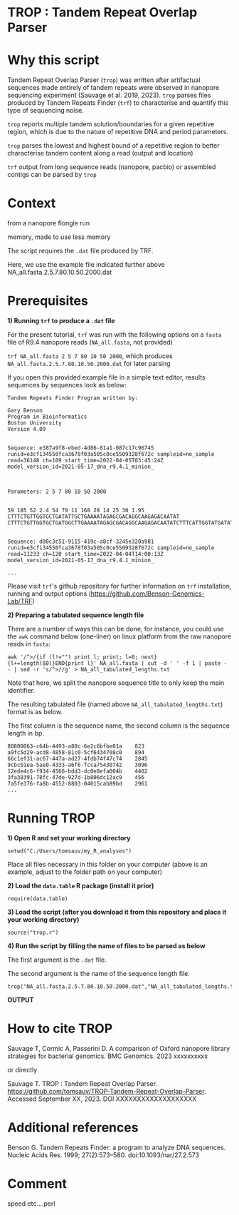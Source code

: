 
# TROP : Tandem Repeat Overlap Parser

# Why this script

Tandem Repeat Overlap Parser (```trop```) was written after artifactual sequences made entirely of tandem repeats were observed in nanopore sequencing experiment (Sauvage et al. 2019, 2023). ```trop``` parses files produced by Tandem Repeats Finder (```trf```) to characterise and quantify this type of sequencing noise.

```trop``` reports multiple tandem solution/boundaries for a given repetitive region, which is due to the nature of repetitive DNA and period parameters.

```trop``` parses the lowest and highest bound of a repetitive region to better characterise tandem content along a read (output and location) 

```trf``` output from long sequence reads (nanopore, pacbio) or assembled contigs can be parsed by ```trop```

# Context



from a nanopore flongle run

memory, made to use less memory

The script requires the ```.dat``` file produced by TRF. 

Here, we use the example file indicated further above
NA_all.fasta.2.5.7.80.10.50.2000.dat


# Prerequisites
**1) Running ```trf``` to produce a ```.dat``` file**

For the present tutorial, ```trf``` was run with the following options on a ```fasta``` file of R9.4 nanopore reads (```NA_all.fasta```, not provided)

```trf NA_all.fasta 2 5 7 80 10 50 2000```, which produces ```NA_all.fasta.2.5.7.80.10.50.2000.dat``` for later parsing

If you open this provided example file in a simple text editor, results sequences by sequences look as below:

```
Tandem Repeats Finder Program written by:

Gary Benson
Program in Bioinformatics
Boston University
Version 4.09


Sequence: e387a9f8-ebed-4d86-81a1-087c17c96745 runid=e3cf134550fca3678f03a505c0ce5509328f672c sampleid=no_sample read=36148 ch=109 start_time=2022-04-05T03:45:24Z model_version_id=2021-05-17_dna_r9.4.1_minion_



Parameters: 2 5 7 80 10 50 2000


59 185 52 2.4 54 79 11 168 28 14 25 30 1.95 CTTTCTGTTGGTGCTGATATTGCTGAAAATAGAGCGACAGGCAAGAGACAATAT CTTTCTGTTGGTGCTGATGGCTTGAAAATAGAGCGACAGGCAAGAGACAATATCTTTCATTGGTATGATATTGCTGAAGATAGAGCGACAGGCAAGACAATATCTTTCTGTTGGTGCAGATATTGCT


Sequence: d80c3c51-9115-419c-a8cf-3245e320a981 runid=e3cf134550fca3678f03a505c0ce5509328f672c sampleid=no_sample read=11233 ch=120 start_time=2022-04-04T14:00:13Z model_version_id=2021-05-17_dna_r9.4.1_minion_

...
```



Please visit ```trf```'s github repository for further information on ```trf``` installation, running and output options (https://github.com/Benson-Genomics-Lab/TRF)

**2) Preparing a tabulated sequence length file**

There are a number of ways this can be done, for instance, you could use the ```awk``` command below (one-liner) on linux platform from the raw nanopore reads in ```fasta```:

```
awk '/^>/{if (l!="") print l; print; l=0; next}{l+=length($0)}END{print l}' NA_all.fasta | cut -d ' ' -f 1 | paste - - | sed -r 's/^>//g' > NA_all_tabulated_lengths.txt
```

Note that here, we split the nanopore sequence title to only keep the main identifier. 

The resulting tabulated file (named above ```NA_all_tabulated_lengths.txt```) format is as below.

The first column is the sequence name, the second column is the sequence length in bp.

```
80800063-c64b-4493-a80c-6e2c6bfbe01a	823
a9fc5d29-acd8-4858-81c0-5cf6434708c0	894
66c1ef31-ac67-447a-ad27-4fdb74f47c74	2845
9cbcb1ea-5ae0-4333-a6f6-fcca75430742	3096
12ede4c6-f934-4566-bdd3-dc0e8efa004b	4402
3fa38391-78fc-47de-927d-1b806dc12ac9	456
7a5fe376-fa8b-4552-8803-04015cab89bd	2961
...
```

# Running TROP

**1) Open R and set your working directory**
```
setwd("C:/Users/tomsauv/my_R_analyses")
``` 
Place all files necessary in this folder on your computer (above is an example, adjust to the folder path on your computer)

**2) Load the ```data.table```  R package (install it prior)**
```
require(data.table)
```

**3) Load the script (after you download it from this repository and place it your working directory)**
```
source("trop.r")
```

**4) Run the script by filling the name of files to be parsed as below**

The first argument is the ```.dat``` file.

The second argument is the name of the sequence length file.


```
trop("NA_all.fasta.2.5.7.80.10.50.2000.dat","NA_all_tabulated_lengths.txt")
```

**OUTPUT**




# How to cite TROP

Sauvage T, Cormic A, Passerini D. A comparison of Oxford nanopore library strategies for bacterial genomics. BMC Genomics. 2023 xxxxxxxxxx

or directly

Sauvage T. TROP : Tandem Repeat Overlap Parser. https://github.com/tomsauv/TROP-Tandem-Repeat-Overlap-Parser. Accessed September XX, 2023. DOI XXXXXXXXXXXXXXXXXXX

# Additional references

Benson G. Tandem Repeats Finder: a program to analyze DNA sequences. Nucleic Acids Res. 1999; 27(2):573–580. doi:10.1093/nar/27.2.573

# Comment

speed etc....perl
